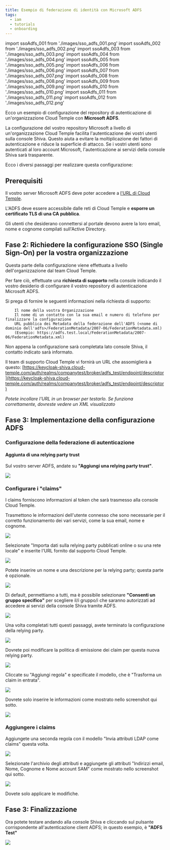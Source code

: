 ```yaml
---
title: Esempio di federazione di identità con Microsoft ADFS
tags:
  - iam
  - tutorials
  - onboarding
---
```

import ssoAdfs_001 from './images/sso_adfs_001.png'
import ssoAdfs_002 from './images/sso_adfs_002.png'
import ssoAdfs_003 from './images/sso_adfs_003.png'
import ssoAdfs_004 from './images/sso_adfs_004.png'
import ssoAdfs_005 from './images/sso_adfs_005.png'
import ssoAdfs_006 from './images/sso_adfs_006.png'
import ssoAdfs_007 from './images/sso_adfs_007.png'
import ssoAdfs_008 from './images/sso_adfs_008.png'
import ssoAdfs_009 from './images/sso_adfs_009.png'
import ssoAdfs_010 from './images/sso_adfs_010.png'
import ssoAdfs_011 from './images/sso_adfs_011.png'
import ssoAdfs_012 from './images/sso_adfs_012.png'

Ecco un esempio di configurazione del repository di autenticazione di un'organizzazione Cloud Temple con __Microsoft ADFS__.

La configurazione del vostro repository Microsoft a livello di un'organizzazione Cloud Temple facilita l'autenticazione dei vostri utenti sulla console Shiva.
Questo aiuta a evitare la moltiplicazione dei fattori di autenticazione e riduce la superficie di attacco.
Se i vostri utenti sono autenticati al loro account Microsoft, l'autenticazione ai servizi della console Shiva sarà trasparente.

Ecco i diversi passaggi per realizzare questa configurazione:

## Prerequisiti

Il vostro server Microsoft ADFS deve poter accedere a [l'URL di Cloud Temple](https://keycloak-shiva.cloud-temple.com/auth/).

L'ADFS deve essere accessibile dalle reti di Cloud Temple e __esporre un certificato TLS di una CA pubblica__.

Gli utenti che desiderano connettersi al portale devono avere la loro email, nome e cognome compilati sull'Active Directory.

## Fase 2: Richiedere la configurazione SSO (Single Sign-On) per la vostra organizzazione

Questa parte della configurazione viene effettuata a livello dell'organizzazione dal team Cloud Temple.

Per fare ciò, effettuate una __richiesta di supporto__ nella console indicando il vostro desiderio di configurare il vostro repository di autenticazione Microsoft ADFS.

Si prega di fornire le seguenti informazioni nella richiesta di supporto:

```
    Il nome della vostra Organizzazione
    Il nome di un contatto con la sua email e numero di telefono per finalizzare la configurazione
    URL pubblica dei Metadata della federazione dell'ADFS (<nome di dominio dell'adfs>/FederationMetadata/2007-06/FederationMetadata.xml)
    (Esempio: https://adfs.test.local/FederationMetadata/2007-06/FederationMetadata.xml)
```

Non appena la configurazione sarà completata lato console Shiva, il contatto indicato sarà informato.

Il team di supporto Cloud Temple vi fornirà un URL che assomiglierà a questo: [https://keycloak-shiva.cloud-temple.com/auth/realms/companytest/broker/adfs_test/endpoint/descriptor](https://keycloak-shiva.cloud-temple.com/auth/realms/companytest/broker/adfs_test/endpoint/descriptor)

*Potete incollare l'URL in un browser per testarlo. Se funziona correttamente, dovreste vedere un XML visualizzato*

## Fase 3: Implementazione della configurazione ADFS

### Configurazione della federazione di autenticazione

#### Aggiunta di una relying party trust

Sul vostro server ADFS, andate su __"Aggiungi una relying party trust"__.

<img src={ssoAdfs_001} />

### Configurare i "claims"

I claims forniscono informazioni al token che sarà trasmesso alla console Cloud Temple.

Trasmettono le informazioni dell'utente connesso che sono necessarie per il corretto funzionamento dei vari servizi, come la sua email, nome e cognome.

<img src={ssoAdfs_002} />

Selezionate "Importa dati sulla relying party pubblicati online o su una rete locale" e inserite l'URL fornito dal supporto Cloud Temple.

<img src={ssoAdfs_003} />

Potete inserire un nome e una descrizione per la relying party; questa parte è opzionale.

<img src={ssoAdfs_004} />

Di default, permettiamo a tutti, ma è possibile selezionare __"Consenti un gruppo specifico"__ per scegliere il/i gruppo/i che saranno autorizzati ad accedere ai servizi della console Shiva tramite ADFS.

<img src={ssoAdfs_005} />

Una volta completati tutti questi passaggi, avete terminato la configurazione della relying party.

<img src={ssoAdfs_006} />

Dovrete poi modificare la politica di emissione dei claim per questa nuova relying party.

<img src={ssoAdfs_007} />

Cliccate su "Aggiungi regola" e specificate il modello, che è "Trasforma un claim in entrata".

<img src={ssoAdfs_008} />

Dovrete solo inserire le informazioni come mostrato nello screenshot qui sotto.

<img src={ssoAdfs_009} />

### Aggiungere i claims

Aggiungete una seconda regola con il modello "Invia attributi LDAP come claims" questa volta.

<img src={ssoAdfs_010} />

Selezionate l'archivio degli attributi e aggiungete gli attributi "Indirizzi email, Nome, Cognome e Nome account SAM" come mostrato nello screenshot qui sotto.

<img src={ssoAdfs_011} />

Dovete solo applicare le modifiche.

## Fase 3: Finalizzazione

Ora potete testare andando alla console Shiva e cliccando sul pulsante corrispondente all'autenticazione client ADFS; in questo esempio, è __"ADFS Test"__

<img src={ssoAdfs_012} />
